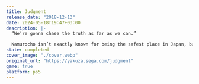 ```yaml
---
title: Judgment
release_date: "2018-12-13"
date: 2024-05-18T19:47+03:00
description: |-
  “We’re gonna chase the truth as far as we can.”

  Kamurocho isn’t exactly known for being the safest place in Japan, but even for this red-light district, a string of violent serial murderers has the entire city on edge. It’s up to private detective Takayuki Yagami and his partner Kaito to track down the truth using whatever tools they can. Get a look at just some of those tools (including a drone, lockpicks, and the muscles of a huge former Yakuza member, to name just a few) in our new Features Trailer!
state: completed
cover_image: "./cover.webp"
original_url: "https://yakuza.sega.com/judgment"
game: true
platform: ps5
---
```

